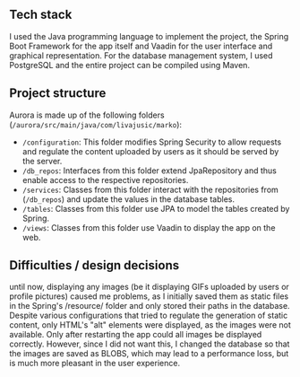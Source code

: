 ## Tech stack
I used the Java programming language to implement the project, the Spring Boot Framework for the app itself and Vaadin for the user interface and graphical representation. For the database management system, I used PostgreSQL and the entire project can be compiled using Maven.

## Project structure
Aurora is made up of the following folders (`/aurora/src/main/java/com/livajusic/marko`):
* `/configuration`: This folder modifies Spring Security to allow requests and regulate the content uploaded by users as it should be served by the server.
* `/db_repos`: Interfaces from this folder extend JpaRepository and thus enable access to the respective repositories.
* `/services`: Classes from this folder interact with the repositories from (`/db_repos`) and update the values in the database tables.
* `/tables`: Classes from this folder use JPA to model the tables created by Spring.
* `/views`: Classes from this folder use Vaadin to display the app on the web.

## Difficulties / design decisions

until now, displaying any images (be it displaying GIFs uploaded by users or profile pictures) caused me problems, as I initially saved them as static files in the Spring's /resource/ folder and only stored their paths in the database. Despite various configurations that tried to regulate the generation of static content, only HTML's "alt" elements were displayed, as the images were not available. Only after restarting the app could all images be displayed correctly. However, since I did not want this, I changed the database so that the images are saved as BLOBS, which may lead to a performance loss, but is much more pleasant in the user experience.